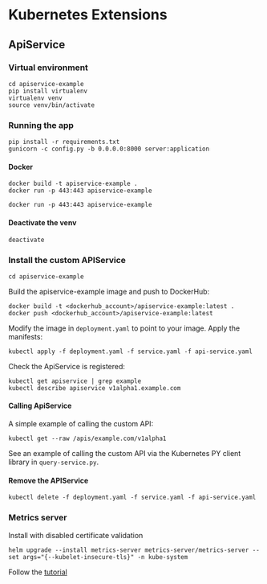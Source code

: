 # Kubernetes Extensions
## ApiService

### Virtual environment
```commandline
cd apiservice-example
pip install virtualenv
virtualenv venv
source venv/bin/activate
```

### Running the app
```commandline
pip install -r requirements.txt
gunicorn -c config.py -b 0.0.0.0:8000 server:application
```

#### Docker
```commandline
docker build -t apiservice-example .
docker run -p 443:443 apiservice-example
```

```commandline
docker run -p 443:443 apiservice-example
```

#### Deactivate the venv
```commandline
deactivate
```

### Install the custom APIService
```commandline
cd apiservice-example
```
Build the apiservice-example image and push to DockerHub:
```commandline
docker build -t <dockerhub_account>/apiservice-example:latest .         
docker push <dockerhub_account>/apiservice-example:latest
```
Modify the image in `deployment.yaml` to point to your image. Apply the manifests:
```commandline
kubectl apply -f deployment.yaml -f service.yaml -f api-service.yaml
```
Check the ApiService is registered:
```commandline
kubectl get apiservice | grep example
kubectl describe apiservice v1alpha1.example.com
```

#### Calling ApiService

A simple example of calling the custom API:
```commandline
kubectl get --raw /apis/example.com/v1alpha1
```

See an example of calling the custom API via the Kubernetes PY client library in `query-service.py`.

#### Remove the APIService
```commandline
kubectl delete -f deployment.yaml -f service.yaml -f api-service.yaml
```

### Metrics server
Install with disabled certificate validation
```commandline
helm upgrade --install metrics-server metrics-server/metrics-server --set args="{--kubelet-insecure-tls}" -n kube-system
```
Follow the [tutorial](https://kubernetes.io/docs/tasks/run-application/horizontal-pod-autoscale-walkthrough/)
